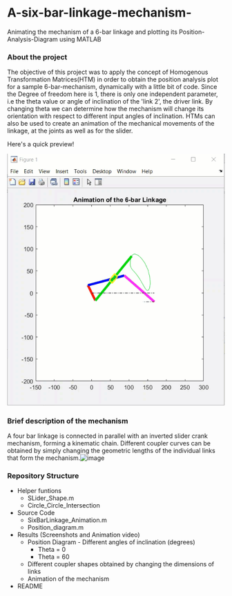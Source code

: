 # A-six-bar-linkage-mechanism-
Animating the mechanism of a 6-bar linkage and plotting its Position-Analysis-Diagram using MATLAB

### About the project
The objective of this project was to apply the concept of Homogenous Transformation Matrices(HTM) in order to obtain the position analysis plot for a sample 6-bar-mechanism, dynamically with a little bit of code. Since the Degree of freedom here is 1, there is only one independent parameter, i.e the theta value or angle of inclination of the 'link 2', the driver link. By changing theta we can determine how the mechanism will change its orientation with respect to different input angles of inclination. HTMs can also be used to create an animation of the mechanical movements of the linkage, at the joints as well as for the slider. 

Here's a quick preview!


![](ReadMe_Img/Animation_gif.GIF)


### Brief description of the mechanism
A four bar linkage is connected in parallel with an inverted slider crank mechanism, forming a kinematic chain. Different coupler curves can be obtained by simply changing the geometric lengths of the individual links that form the mechanism.![image](https://user-images.githubusercontent.com/60460452/90776526-d4abc000-e317-11ea-8d03-4a5f71e1ce11.png)


### Repository Structure
* Helper funtions
  * SLider_Shape.m 
  * Circle_Circle_Intersection
* Source Code
  * SixBarLinkage_Animation.m
  * Position_diagram.m
* Results (Screenshots and Animation video)
  * Position Diagram - Different angles of inclination (degrees)
    * Theta = 0
    * Theta = 60
  * Different coupler shapes obtained by changing the dimensions of links
  * Animation of the mechanism
* README
